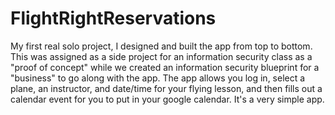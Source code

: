 # FlightRightReservations

My first real solo project, I designed and built the app from top to bottom. This was assigned as a side project for an information security class as a "proof of concept" while we created an information security blueprint for a "business" to go along with the app. The app allows you log in, select a plane, an instructor, and date/time for your flying lesson, and then fills out a calendar event for you to put in your google calendar. It's a very simple app.
